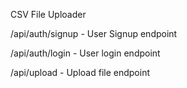 CSV File Uploader

/api/auth/signup - User Signup endpoint

/api/auth/login - User login endpoint

/api/upload - Upload file endpoint
